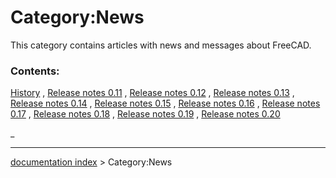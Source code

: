 # Category:News
This category contains articles with news and messages about FreeCAD.

### Contents:

[History](History.md) , [Release notes 0.11](Release_notes_0.11.md) , [Release notes 0.12](Release_notes_0.12.md) , [Release notes 0.13](Release_notes_0.13.md) , [Release notes 0.14](Release_notes_0.14.md) , [Release notes 0.15](Release_notes_0.15.md) , [Release notes 0.16](Release_notes_0.16.md) , [Release notes 0.17](Release_notes_0.17.md) , [Release notes 0.18](Release_notes_0.18.md) , [Release notes 0.19](Release_notes_0.19.md) , [Release notes 0.20](Release_notes_0.20.md)

_

---
[documentation index](../README.md) > Category:News
